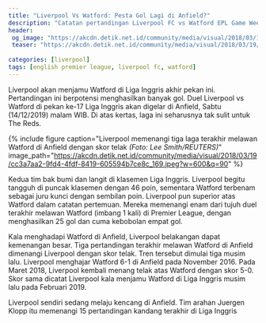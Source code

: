 ```yaml
---
title: "Liverpool Vs Watford: Pesta Gol Lagi di Anfield?"
description: "Catatan pertandingan Liverpool FC vs Watford EPL Game Week 17"
header:
 og_image: "https://akcdn.detik.net.id/community/media/visual/2018/03/19/cc3a7aa2-9fd4-4fdf-8419-605594b7ce8c_169.jpeg?w=600&q=90"
 teaser: "https://akcdn.detik.net.id/community/media/visual/2018/03/19/cc3a7aa2-9fd4-4fdf-8419-605594b7ce8c_169.jpeg?w=320&q=80"
 
categories: [liverpool]
tags: [english premier league, liverpool fc, watford]
---
```

Liverpool akan menjamu Watford di Liga Inggris akhir pekan ini. Pertandingan ini berpotensi menghasilkan banyak gol. Duel Liverpool vs Watford di pekan ke-17 Liga Inggris akan digelar di Anfield, Sabtu (14/12/2019) malam WIB. Di atas kertas, laga ini seharusnya tak sulit untuk The Reds.

{% include figure caption="Liverpool memenangi tiga laga terakhir melawan Watford di Anfield dengan skor telak _(Foto: Lee Smith/REUTERS)_" image_path="https://akcdn.detik.net.id/community/media/visual/2018/03/19/cc3a7aa2-9fd4-4fdf-8419-605594b7ce8c_169.jpeg?w=600&q=90" %}

Kedua tim bak bumi dan langit di klasemen Liga Inggris. Liverpool begitu tangguh di puncak klasemen dengan 46 poin, sementara Watford terbenam sebagai juru kunci dengan sembilan poin. Liverpool pun superior atas Watford dalam catatan pertemuan. Mereka memenangi enam dari tujuh duel terakhir melawan Watford (imbang 1 kali) di Premier League, dengan menghasilkan 25 gol dan cuma kebobolan empat gol.

Kala menghadapi Watford di Anfield, Liverpool belakangan dapat kemenangan besar. Tiga pertandingan terakhir melawan Watford di Anfield dimenangi Liverpool dengan skor telak. Tren tersebut dimulai tiga musim lalu. Liverpool menghajar Watford 6-1 di Anfield pada November 2016. Pada Maret 2018, Liverpool kembali menang telak atas Watford dengan skor 5-0. Skor sama dicatat Liverpool kala menjamu Watford di Liga Inggris musim lalu pada Februari 2019.

Liverpool sendiri sedang melaju kencang di Anfield. Tim arahan Juergen Klopp itu memenangi 15 pertandingan kandang terakhir di Liga Inggris
